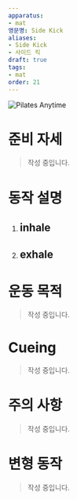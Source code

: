 ```yaml
---
apparatus: 
- mat
영문명: Side Kick
aliases:
- Side Kick
- 사이드 킥
draft: true
tags:
- mat
order: 21
---
```


![Pilates Anytime](https://youtu.be/nG9JfDHJJlY?si=RTsnZbSxjkpyl9Kd)

# 준비 자세

> 작성 중입니다.

# 동작 설명

1. inhale
   -

2. exhale
   -

# 운동 목적

> 작성 중입니다.

# Cueing

> 작성 중입니다.

# 주의 사항

> 작성 중입니다.

# 변형 동작

> 작성 중입니다.
